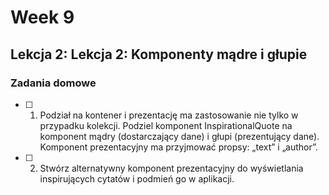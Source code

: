 # Week 9

## Lekcja 2: Lekcja 2: Komponenty mądre i głupie

### Zadania domowe
- [ ] 1. Podział na kontener i prezentację ma zastosowanie nie tylko w przypadku kolekcji. Podziel komponent InspirationalQuote na komponent mądry (dostarczający dane) i głupi (prezentujący dane). Komponent prezentacyjny ma przyjmować propsy: „text” i „author”.
- [ ] 2. Stwórz alternatywny komponent prezentacyjny do wyświetlania inspirujących cytatów i podmień go w aplikacji.

